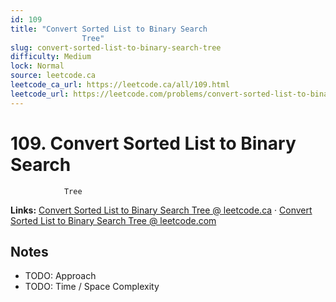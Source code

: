 ```yaml
--- 
id: 109
title: "Convert Sorted List to Binary Search
                Tree"
slug: convert-sorted-list-to-binary-search-tree
difficulty: Medium
lock: Normal
source: leetcode.ca
leetcode_ca_url: https://leetcode.ca/all/109.html
leetcode_url: https://leetcode.com/problems/convert-sorted-list-to-binary-search-tree/
---
```


# 109. Convert Sorted List to Binary Search
                Tree

**Links:** [Convert Sorted List to Binary Search
                Tree @ leetcode.ca](https://leetcode.ca/all/109.html) · [Convert Sorted List to Binary Search
                Tree @ leetcode.com](https://leetcode.com/problems/convert-sorted-list-to-binary-search-tree/)

## Notes
- TODO: Approach
- TODO: Time / Space Complexity
